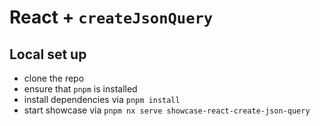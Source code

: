 # React + `createJsonQuery`

## Local set up

- clone the repo
- ensure that `pnpm` is installed
- install dependencies via `pnpm install`
- start showcase via `pnpm nx serve showcase-react-create-json-query`
